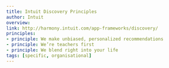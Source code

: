 ```yaml
---
title: Intuit Discovery Principles
author: Intuit
overview:
link: http://harmony.intuit.com/app-frameworks/discovery/
principles:
- principle: We make unbiased, personalized recommendations
- principle: We’re teachers first
- principle: We blend right into your life
tags: [specific, organisational]
---
```

